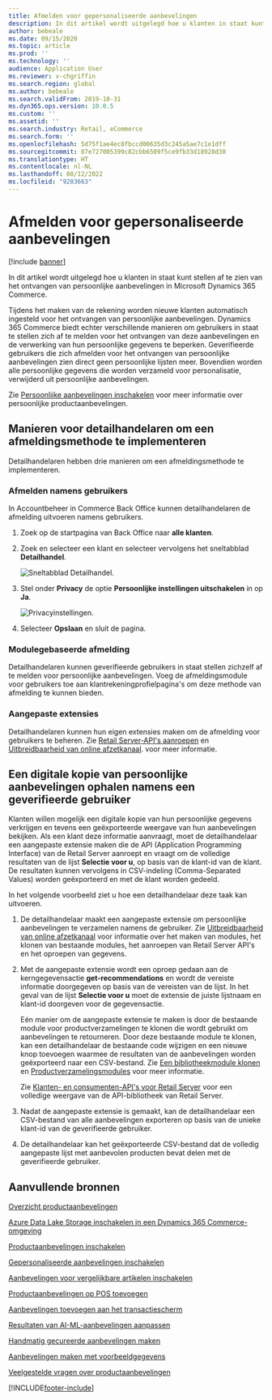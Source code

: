 ```yaml
---
title: Afmelden voor gepersonaliseerde aanbevelingen
description: In dit artikel wordt uitgelegd hoe u klanten in staat kunt stellen af te zien van het ontvangen van persoonlijke aanbevelingen in Microsoft Dynamics 365 Commerce.
author: bebeale
ms.date: 09/15/2020
ms.topic: article
ms.prod: ''
ms.technology: ''
audience: Application User
ms.reviewer: v-chgriffin
ms.search.region: global
ms.author: bebeale
ms.search.validFrom: 2019-10-31
ms.dyn365.ops.version: 10.0.5
ms.custom: ''
ms.assetid: ''
ms.search.industry: Retail, eCommerce
ms.search.form: ''
ms.openlocfilehash: 5d75f1ae4ec8fbccd00635d3c245a5ae7c1e1dff
ms.sourcegitcommit: 87e727005399c82cbb6509f5ce9fb33d18928d30
ms.translationtype: HT
ms.contentlocale: nl-NL
ms.lasthandoff: 08/12/2022
ms.locfileid: "9283663"
---
```

# <a name="opt-out-of-personalized-recommendations"></a>Afmelden voor gepersonaliseerde aanbevelingen

[!include [banner](includes/banner.md)]

In dit artikel wordt uitgelegd hoe u klanten in staat kunt stellen af te zien van het ontvangen van persoonlijke aanbevelingen in Microsoft Dynamics 365 Commerce.

Tijdens het maken van de rekening worden nieuwe klanten automatisch ingesteld voor het ontvangen van persoonlijke aanbevelingen. Dynamics 365 Commerce biedt echter verschillende manieren om gebruikers in staat te stellen zich af te melden voor het ontvangen van deze aanbevelingen en de verwerking van hun persoonlijke gegevens te beperken. Geverifieerde gebruikers die zich afmelden voor het ontvangen van persoonlijke aanbevelingen zien direct geen persoonlijke lijsten meer. Bovendien worden alle persoonlijke gegevens die worden verzameld voor personalisatie, verwijderd uit persoonlijke aanbevelingen.

Zie [Persoonlijke aanbevelingen inschakelen](personalized-recommendations.md) voor meer informatie over persoonlijke productaanbevelingen.

## <a name="ways-for-retailers-to-implement-an-opt-out-experience"></a>Manieren voor detailhandelaren om een afmeldingsmethode te implementeren

Detailhandelaren hebben drie manieren om een afmeldingsmethode te implementeren.

### <a name="opting-out-on-behalf-of-users"></a>Afmelden namens gebruikers

In Accountbeheer in Commerce Back Office kunnen detailhandelaren de afmelding uitvoeren namens gebruikers.

1. Zoek op de startpagina van Back Office naar **alle klanten**.
1. Zoek en selecteer een klant en selecteer vervolgens het sneltabblad **Detailhandel**.

    ![Sneltabblad Detailhandel.](./media/Disablepersonalizationpart1.png)

1. Stel onder **Privacy** de optie **Persoonlijke instellingen uitschakelen** in op **Ja**.

    ![Privacyinstellingen.](./media/Disablepersonalizationpart2.png)

1. Selecteer **Opslaan** en sluit de pagina.

### <a name="module-based-opt-out-experience"></a>Modulegebaseerde afmelding

Detailhandelaren kunnen geverifieerde gebruikers in staat stellen zichzelf af te melden voor persoonlijke aanbevelingen. Voeg de afmeldingsmodule voor gebruikers toe aan klantrekeningprofielpagina's om deze methode van afmelding te kunnen bieden.

### <a name="custom-extensions"></a>Aangepaste extensies

Detailhandelaren kunnen hun eigen extensies maken om de afmelding voor gebruikers te beheren. Zie [Retail Server-API's aanroepen](e-commerce-extensibility/call-retail-server-apis.md) en [Uitbreidbaarheid van online afzetkanaal](e-commerce-extensibility/overview.md). voor meer informatie.

## <a name="obtain-a-digital-copy-of-personalized-recommendations-data-on-behalf-of-an-authenticated-user"></a>Een digitale kopie van persoonlijke aanbevelingen ophalen namens een geverifieerde gebruiker

Klanten willen mogelijk een digitale kopie van hun persoonlijke gegevens verkrijgen en tevens een geëxporteerde weergave van hun aanbevelingen bekijken. Als een klant deze informatie aanvraagt, moet de detailhandelaar een aangepaste extensie maken die de API (Application Programming Interface) van de Retail Server aanroept en vraagt om de volledige resultaten van de lijst **Selectie voor u**, op basis van de klant-id van de klant. De resultaten kunnen vervolgens in CSV-indeling (Comma-Separated Values) worden geëxporteerd en met de klant worden gedeeld.

In het volgende voorbeeld ziet u hoe een detailhandelaar deze taak kan uitvoeren.

1. De detailhandelaar maakt een aangepaste extensie om persoonlijke aanbevelingen te verzamelen namens de gebruiker. Zie [Uitbreidbaarheid van online afzetkanaal](e-commerce-extensibility/overview.md) voor informatie over het maken van modules, het klonen van bestaande modules, het aanroepen van Retail Server API's en het oproepen van gegevens.
2. Met de aangepaste extensie wordt een oproep gedaan aan de kerngegevensactie **get-recommendations** en wordt de vereiste informatie doorgegeven op basis van de vereisten van de lijst. In het geval van de lijst **Selectie voor u** moet de extensie de juiste lijstnaam en klant-id doorgeven voor de gegevensactie.

    Eén manier om de aangepaste extensie te maken is door de bestaande module voor productverzamelingen te klonen die wordt gebruikt om aanbevelingen te retourneren. Door deze bestaande module te klonen, kan een detailhandelaar de bestaande code wijzigen en een nieuwe knop toevoegen waarmee de resultaten van de aanbevelingen worden geëxporteerd naar een CSV-bestand. Zie [Een bibliotheekmodule klonen](e-commerce-extensibility/clone-starter-module.md) en [Productverzamelingsmodules](product-collection-module-overview.md) voor meer informatie.

    Zie [Klanten- en consumenten-API's voor Retail Server](dev-itpro/retail-server-customer-consumer-api.md) voor een volledige weergave van de API-bibliotheek van Retail Server.

3. Nadat de aangepaste extensie is gemaakt, kan de detailhandelaar een CSV-bestand van alle aanbevelingen exporteren op basis van de unieke klant-id van de geverifieerde gebruiker.
4. De detailhandelaar kan het geëxporteerde CSV-bestand dat de volledig aangepaste lijst met aanbevolen producten bevat delen met de geverifieerde gebruiker.

## <a name="additional-resources"></a>Aanvullende bronnen

[Overzicht productaanbevelingen](product-recommendations.md)

[Azure Data Lake Storage inschakelen in een Dynamics 365 Commerce-omgeving](enable-adls-environment.md)

[Productaanbevelingen inschakelen](enable-product-recommendations.md)

[Gepersonaliseerde aanbevelingen inschakelen](personalized-recommendations.md)

[Aanbevelingen voor vergelijkbare artikelen inschakelen](shop-similar-looks.md)

[Productaanbevelingen op POS toevoegen](product.md)

[Aanbevelingen toevoegen aan het transactiescherm](add-recommendations-control-pos-screen.md)

[Resultaten van AI-ML-aanbevelingen aanpassen](modify-product-recommendation-results.md)

[Handmatig gecureerde aanbevelingen maken](create-editorial-recommendation-lists.md)

[Aanbevelingen maken met voorbeeldgegevens](product-recommendations-demo-data.md)

[Veelgestelde vragen over productaanbevelingen](faq-recommendations.md)


[!INCLUDE[footer-include](../includes/footer-banner.md)]
